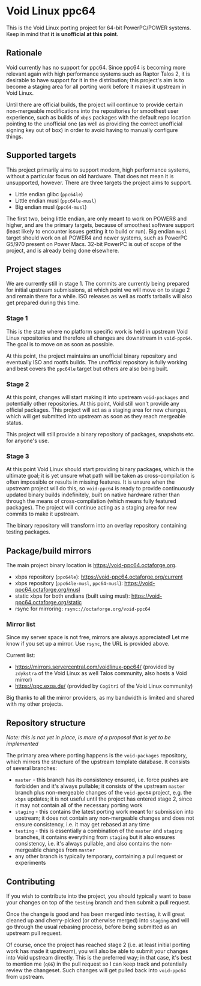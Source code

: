# Void Linux ppc64

This is the Void Linux porting project for 64-bit PowerPC/POWER systems. Keep in mind that **it is unofficial at this point**.

## Rationale

Void currently has no support for ppc64. Since ppc64 is becoming more relevant again with high performance systems such as Raptor Talos 2, it is desirable to have support for it in the distribution; this project's aim is to become a staging area for all porting work before it makes it upstream in Void Linux.

Until there are official builds, the project will continue to provide certain non-mergeable modifications into the repositories for smoothest user experience, such as builds of `xbps` packages with the default repo location pointing to the unofficial one (as well as providing the correct unofficial signing key out of box) in order to avoid having to manually configure things.

## Supported targets

This project primarily aims to support modern, high performance systems, without a particular focus on old hardware. That does not mean it is unsupported, however. There are three targets the project aims to support.

- Little endian glibc (`ppc64le`)
- Little endian musl (`ppc64le-musl`)
- Big endian musl (`ppc64-musl`)

The first two, being little endian, are only meant to work on POWER8 and higher, and are the primary targets, because of smoothest software support (least likely to encounter issues getting it to build or run). Big endian `musl` target should work on all POWER4 and newer systems, such as PowerPC G5/970 present on Power Macs. 32-bit PowerPC is out of scope of the project, and is already being done elsewhere.

## Project stages

We are currently still in stage 1. The commits are currently being prepared for initial upstream submissions, at which point we will move on to stage 2 and remain there for a while. ISO releases as well as rootfs tarballs will also get prepared during this time.

### Stage 1

This is the state where no platform specific work is held in upstream Void Linux repositories and therefore all changes are downstream in `void-ppc64`. The goal is to move on as soon as possible.

At this point, the project maintains an unofficial binary repository and eventually ISO and rootfs builds. The unofficial repository is fully working and best covers the `ppc64le` target but others are also being built.

### Stage 2

At this point, changes will start making it into upstream `void-packages` and potentially other repositories. At this point, Void still won't provide any official packages. This project will act as a staging area for new changes, which will get submitted into upstream as soon as they reach mergeable status.

This project will still provide a binary repository of packages, snapshots etc. for anyone's use.

### Stage 3

At this point Void Linux should start providing binary packages, which is the ultimate goal; it is yet unsure what path will be taken as cross-compilation is often impossible or results in missing features. It is unsure when the upstream project will do this, so `void-ppc64` is ready to provide continuously updated binary builds indefinitely, built on native hardware rather than through the means of cross-compilation (which means fully featured packages). The project will continue acting as a staging area for new commits to make it upstream.

The binary repository will transform into an overlay repository containing testing packages.

## Package/build mirrors

The main project binary location is https://void-ppc64.octaforge.org.

- xbps repository (`ppc64le`): https://void-ppc64.octaforge.org/current
- xbps repository (`ppc64le-musl`, `ppc64-musl`): https://void-ppc64.octaforge.org/musl
- static xbps for both endians (built using musl): https://void-ppc64.octaforge.org/static
- rsync for mirroring: `rsync://octaforge.org/void-ppc64`

### Mirror list

Since my server space is not free, mirrors are always appreciated! Let me know if you set up a mirror. Use `rsync`, the URL is provided above.

Current list:

- https://mirrors.servercentral.com/voidlinux-ppc64/ (provided by `zdykstra` of the Void Linux as well Talos community, also hosts a Void mirror)
- https://ppc.exqa.de/ (provided by `Cogitri` of the Void Linux community)

Big thanks to all the mirror providers, as my bandwidth is limited and shared with my other projects.

## Repository structure

_Note: this is not yet in place, is more of a proposal that is yet to be implemented_

The primary area where porting happens is the `void-packages` repository, which mirrors the structure of the upstream template database. It consists of several branches:

- `master` - this branch has its consistency ensured, i.e. force pushes are forbidden and it's always pullable; it consists of the upstream `master` branch plus non-mergeable changes of the `void-ppc64` project, e.g. the `xbps` updates; it is not useful until the project has entered stage 2, since it may not contain all of the necessary porting work
- `staging` - this contains the latest porting work meant for submission into upstream; it does not contain any non-mergeable changes and does not ensure consistency, i.e. it may get rebased at any time
- `testing` - this is essentially a combination of the `master` and `staging` branches, it contains everything from `staging` but it also ensures consistency, i.e. it's always pullable, and also contains the non-mergeable changes from `master`
- any other branch is typically temporary, containing a pull request or experiments

## Contributing

If you wish to contribute into the project, you should typically want to base your changes on top of the `testing` branch and then submit a pull request.

Once the change is good and has been merged into `testing`, it will great cleaned up and cherry-picked (or otherwise merged) into `staging` and will go through the usual rebasing process, before being submitted as an upstream pull request.

Of course, once the project has reached stage 2 (i.e. at least initial porting work has made it upstream), you will also be able to submit your changes into Void upstream directly. This is the preferred way; in that case, it's best to mention me (`q66`) in the pull request so I can keep track and potentially review the changeset. Such changes will get pulled back into `void-ppc64` from upstream.
